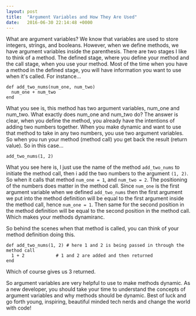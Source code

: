 ```yaml
---
layout: post
title:  "Argument Variables and How They Are Used"
date:   2016-06-30 22:14:48 +0000
---
```



What are argument variables? We know that variables are used to store integers, strings, and booleans. However, when we define methods, we have argument variables inside the parenthesis. There are two stages I like to think of a method. The defined stage, where you define your method and the call stage, when you use your method. Most of the time when you have a method in the defined stage, you will have information you want to use when it's called. For instance...
    
```
def add_two_nums(num_one, num_two)
  num_one + num_two
end
```

What you see is, this method has two argument variables, num_one and num_two. What exactly does num_one and num_two do? The answer is clear, when you define the method, you already have the intentions of adding two numbers together. When you make dynamic and want to use that method to take in any two numbers, you use two argument variables. So when you run your method (method call) you get back the result (return value). So in this case...
    
```
add_two_nums(1, 2)
```

What you see here is, I just use the name of the method `add_two_nums` to initiate the method call, then i add the two numbers to the argument `(1, 2)`. So when it calls that method `num_one = 1`, and `num_two = 2`. The positioning of the numbers does matter in the method call. Since `num_one` is the first argument variable when we defined `add_two_nums` then the first argument we put into the method definition will be equal to the first argument inside the method call, hence `num_one = 1`. Then same for the second position in the method definition will be equal to the second position in the method call. Which makes your methods dynamiranc.

So behind the scenes when that method is called, you can think of your method definition doing this.

```
def add_two_nums(1, 2) # here 1 and 2 is being passed in through the method call
  1 + 2            # 1 and 2 are added and then returned
end
```

Which of course gives us 3 returned.

So argument variables are very helpful to use to make methods dynamic. As a new developer, you should take your time to understand the concepts of argument variables and why methods should be dynamic. Best of luck and go forth young, inspiring, beautiful minded tech nerds and change the world with code!
